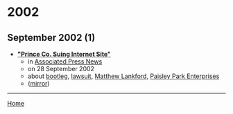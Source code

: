 # 2002

## September 2002 (1)

 - [**"Prince Co. Suing Internet Site"**](https://apnews.com/06d02aeedba29e311e8d336c7b71a2b8)
    - in [Associated Press News](../../../publications/a-e/associated-press-news/index.md)
    - on 28 September 2002
    - about [bootleg](../../../topics/bootleg/index.md), [lawsuit](../../../topics/lawsuit/index.md), [Matthew Lankford](../../../topics/matthew-lankford/index.md), [Paisley Park Enterprises](../../../topics/paisley-park-enterprises/index.md)
    - ([mirror](https://web.archive.org/web/*/https://apnews.com/06d02aeedba29e311e8d336c7b71a2b8))

----

[Home](../index.md)
